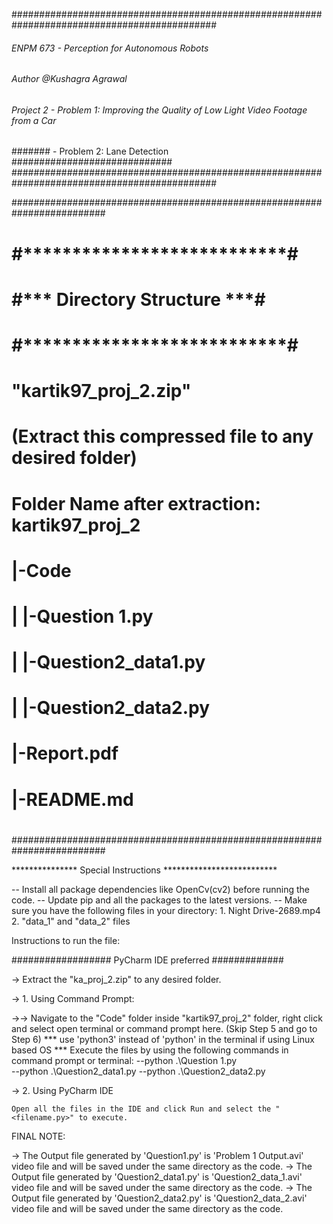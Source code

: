 #############################################################################################
######        ENPM 673 - Perception for Autonomous Robots                           #########
###### Author @Kushagra Agrawal                                                     #########
###### Project 2 - Problem 1: Improving the Quality of Low Light Video Footage from a Car ###
#######          - Problem 2: Lane Detection                    #############################
#############################################################################################



#########################################################################
#                    #***************************#                      #
#                    #*** Directory Structure ***#						#
#                    #***************************#						#
#     																	#
#																		#
# 	"kartik97_proj_2.zip" 												#
# (Extract this compressed file to any desired folder) 					#
#	Folder Name after extraction: kartik97_proj_2						#
#									|-Code								#
#									|	|-Question 1.py					#
#									|	|-Question2_data1.py			#
#									|	|-Question2_data2.py			#
#									|-Report.pdf						#
#									|-README.md							#
#																		#
#########################################################################


*************** Special Instructions **************************

-- Install all package dependencies like OpenCv(cv2) before running the code.
-- Update pip and all the packages to the latest versions.
-- Make sure you have the following files in your directory:
	1. Night Drive-2689.mp4
	2. "data_1" and "data_2" files

Instructions to run the file:

################## PyCharm IDE preferred #############

-> Extract the "ka_proj_2.zip" to any desired folder.

-> 1. Using Command Prompt:

->-> Navigate to the "Code" folder inside "kartik97_proj_2" folder, right click and select open terminal or command prompt here. (Skip Step 5 and go to Step 6)
	*** use 'python3' instead of 'python' in the terminal if using Linux based OS ***
	Execute the files by using the following commands in command prompt or terminal:
	--python .\Question 1.py      
	--python .\Question2_data1.py
	--python .\Question2_data2.py

-> 2. Using PyCharm IDE

	Open all the files in the IDE and click Run and select the "<filename.py>" to execute.
	
	
FINAL NOTE: 

->	The Output file generated by 'Question1.py' is 'Problem 1 Output.avi' video file and will be saved under the same directory as the code.
->	The Output file generated by 'Question2_data1.py' is 'Question2_data_1.avi' video file and will be saved under the same directory as the code.
->	The Output file generated by 'Question2_data2.py' is 'Question2_data_2.avi' video file and will be saved under the same directory as the code.

	
